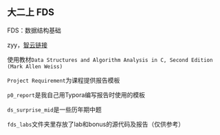 ## 大二上 FDS

FDS：数据结构基础

zyy，[智云链接](https://classroom.zju.edu.cn/coursedetail?course_id=55971)

使用教材`Data Structures and Algorithm Analysis in C, Second Edition (Mark Allen Weiss)`

`Project Requirement`为课程提供报告模板

`p0_report`是我自己用Typora编写报告时使用的模板

`ds_surprise_mid`是一些历年期中题

`fds_labs`文件夹里存放了lab和bonus的源代码及报告（仅供参考）
